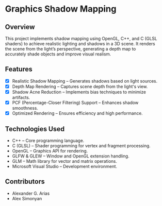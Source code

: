 # Graphics Shadow Mapping

## Overview

This project implements shadow mapping using OpenGL, C++, and C (GLSL shaders) to achieve realistic lighting and shadows in a 3D scene. 
It renders the scene from the light’s perspective, generating a depth map to accurately shade objects and improve visual realism.

## Features

- [x] Realistic Shadow Mapping – Generates shadows based on light sources.
- [x] Depth Map Rendering – Captures scene depth from the light's view.
- [x] Shadow Acne Reduction – Implements bias techniques to minimize artifacts.
- [x] PCF (Percentage-Closer Filtering) Support – Enhances shadow smoothness.
- [x] Optimized Rendering – Ensures efficiency and high performance.

## Technologies Used

- C++ – Core programming language.
- C (GLSL) – Shader programming for vertex and fragment processing.
- OpenGL – Graphics API for rendering.
- GLFW & GLEW – Window and OpenGL extension handling.
- GLM – Math library for vector and matrix operations.
- Microsoft Visual Studio – Development environment.

## Contributors

- Alexander G. Arias
- Alex Simonyan 
